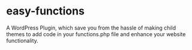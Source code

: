 # easy-functions
A WordPress Plugin, which save you from the hassle of making child themes to add code in your functions.php file and enhance your website functionality.
